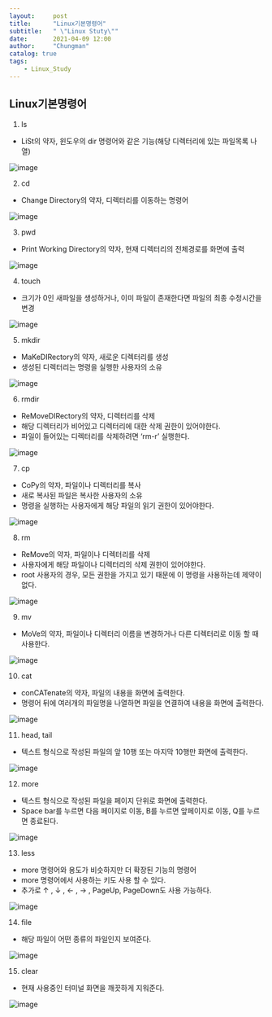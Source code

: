 ```yaml
---
layout:     post
title:      "Linux기본명령어"
subtitle:   " \"Linux Stuty\""
date:       2021-04-09 12:00
author:     "Chungman"
catalog: true
tags:
    - Linux_Study
---
```


## Linux기본명령어


1. ls


- LiSt의 약자, 윈도우의 dir 명령어와 같은 기능(해당 디렉터리에 있는 파일목록 나열)

![image](https://user-images.githubusercontent.com/79954014/118777921-90f4df80-b8c4-11eb-88fa-54c5ee0b6344.png)


2. cd


- Change Directory의 약자, 디렉터리를 이동하는 명령어

![image](https://user-images.githubusercontent.com/79954014/118778053-aec24480-b8c4-11eb-8cbc-dd1ffde4f723.png)


3. pwd


- Print Working Directory의 약자, 현재 디렉터리의 전체경로를 화면에 출력

![image](https://user-images.githubusercontent.com/79954014/118778200-d0233080-b8c4-11eb-81c1-d17377864379.png)


4. touch


- 크기가 0인 새파일을 생성하거나, 이미 파일이 존재한다면 파일의 최종 수정시간을 변경

![image](https://user-images.githubusercontent.com/79954014/118778361-f9dc5780-b8c4-11eb-8eaf-4318b210fdaf.png)


5. mkdir


- MaKeDIRectory의 약자, 새로운 디렉터리를 생성
- 생성된 디렉터리는 명령을 실행한 사용자의 소유

![image](https://user-images.githubusercontent.com/79954014/118778585-37d97b80-b8c5-11eb-818c-039b835edd69.png)


6. rmdir


- ReMoveDIRectory의 약자, 디렉터리를 삭제 
- 해당 디렉터리가 비어있고 디렉터리에 대한 삭제 권한이 있어야한다.
- 파일이 들어있는 디렉터리를 삭제하려면 ‘rm-r’ 실행한다.

![image](https://user-images.githubusercontent.com/79954014/118778792-68211a00-b8c5-11eb-8d64-2b2fbc7b440a.png)


7. cp


- CoPy의 약자, 파일이나 디렉터리를 복사
- 새로 복사된 파일은 복사한 사용자의 소유
- 명령을 실행하는 사용자에게 해당 파일의 읽기 권한이 있어야한다.

![image](https://user-images.githubusercontent.com/79954014/118779004-97d02200-b8c5-11eb-9c39-0a4964fb0035.png)


8. rm


- ReMove의 약자, 파일이나 디렉터리를 삭제 
- 사용자에게 해당 파일이나 디렉터리의 삭제 권한이 있어야한다.
- root 사용자의 경우, 모든 권한을 가지고 있기 때문에 이 명령을 사용하는데 제약이 없다.

![image](https://user-images.githubusercontent.com/79954014/118779202-c8b05700-b8c5-11eb-81db-db8f3e064804.png)


9. mv


- MoVe의 약자, 파일이나 디렉터리 이름을 변경하거나 다른 디렉터리로 이동 할 때 사용한다.

![image](https://user-images.githubusercontent.com/79954014/118779376-ed0c3380-b8c5-11eb-83b7-1906b8f6f0a0.png)


10. cat


- conCATenate의 약자, 파일의 내용을 화면에 출력한다.
- 명령어 뒤에 여러개의 파일명을 나열하면 파일을 연결하여 내용을 화면에 출력한다.

![image](https://user-images.githubusercontent.com/79954014/118779526-188f1e00-b8c6-11eb-93b3-9e4ea26799a1.png)


11. head, tail


- 텍스트 형식으로 작성된 파일의 앞 10행 또는 마지막 10행만 화면에 출력한다.

![image](https://user-images.githubusercontent.com/79954014/118779660-39577380-b8c6-11eb-8de2-91e41aa49803.png)


12. more


- 텍스트 형식으로 작성된 파일을 페이지 단위로 화면에 출력한다.
- Space bar를 누르면 다음 페이지로 이동, B를 누르면 앞페이지로 이동, Q를 누르면 종료된다.

![image](https://user-images.githubusercontent.com/79954014/118779808-6015aa00-b8c6-11eb-85ce-b689dca045d7.png)


13. less


- more 명령어와 용도가 비슷하지만 더 확장된 기능의 명령어
- more 명령어에서 사용하는 키도 사용 할 수 있다.
- 추가로 ↑ , ↓ , ← , → , PageUp, PageDown도 사용 가능하다.

![image](https://user-images.githubusercontent.com/79954014/118779972-8afffe00-b8c6-11eb-95ff-8744945f077d.png)


14. file


- 해당 파일이 어떤 종류의 파일인지 보여준다.

![image](https://user-images.githubusercontent.com/79954014/118780156-b8e54280-b8c6-11eb-9bca-0f9fbb7cdb04.png)


15. clear


- 현재 사용중인 터미널 화면을 깨끗하게 지워준다.

![image](https://user-images.githubusercontent.com/79954014/118780277-d4e8e400-b8c6-11eb-95e8-60334f641d12.png)

